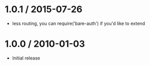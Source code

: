 
1.0.1 / 2015-07-26
==================

  * less routing, you can require('bare-auth') if you'd like to extend

1.0.0 / 2010-01-03
==================

  * Initial release

